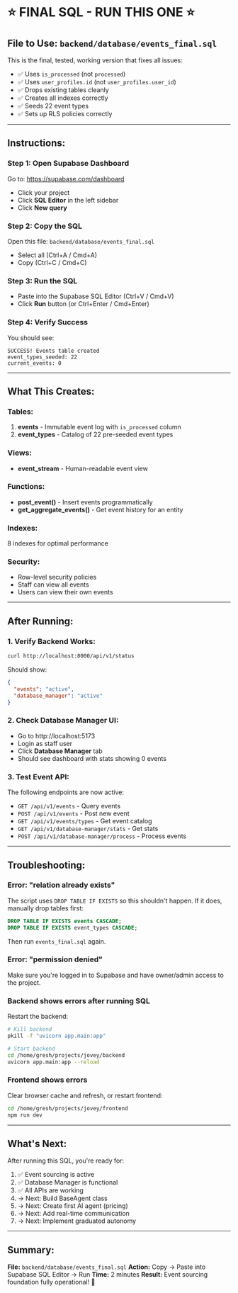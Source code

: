 # ⭐ FINAL SQL - RUN THIS ONE ⭐

## File to Use: `backend/database/events_final.sql`

This is the final, tested, working version that fixes all issues:
- ✅ Uses `is_processed` (not `processed`)
- ✅ Uses `user_profiles.id` (not `user_profiles.user_id`)
- ✅ Drops existing tables cleanly
- ✅ Creates all indexes correctly
- ✅ Seeds 22 event types
- ✅ Sets up RLS policies correctly

---

## Instructions:

### Step 1: Open Supabase Dashboard
Go to: https://supabase.com/dashboard
- Click your project
- Click **SQL Editor** in the left sidebar
- Click **New query**

### Step 2: Copy the SQL
Open this file: `backend/database/events_final.sql`
- Select all (Ctrl+A / Cmd+A)
- Copy (Ctrl+C / Cmd+C)

### Step 3: Run the SQL
- Paste into the Supabase SQL Editor (Ctrl+V / Cmd+V)
- Click **Run** button (or Ctrl+Enter / Cmd+Enter)

### Step 4: Verify Success
You should see:
```
SUCCESS! Events table created
event_types_seeded: 22
current_events: 0
```

---

## What This Creates:

### Tables:
1. **events** - Immutable event log with `is_processed` column
2. **event_types** - Catalog of 22 pre-seeded event types

### Views:
- **event_stream** - Human-readable event view

### Functions:
- **post_event()** - Insert events programmatically
- **get_aggregate_events()** - Get event history for an entity

### Indexes:
8 indexes for optimal performance

### Security:
- Row-level security policies
- Staff can view all events
- Users can view their own events

---

## After Running:

### 1. Verify Backend Works:
```bash
curl http://localhost:8000/api/v1/status
```

Should show:
```json
{
  "events": "active",
  "database_manager": "active"
}
```

### 2. Check Database Manager UI:
- Go to http://localhost:5173
- Login as staff user
- Click **Database Manager** tab
- Should see dashboard with stats showing 0 events

### 3. Test Event API:
The following endpoints are now active:
- `GET /api/v1/events` - Query events
- `POST /api/v1/events` - Post new event
- `GET /api/v1/events/types` - Get event catalog
- `GET /api/v1/database-manager/stats` - Get stats
- `POST /api/v1/database-manager/process` - Process events

---

## Troubleshooting:

### Error: "relation already exists"
The script uses `DROP TABLE IF EXISTS` so this shouldn't happen.
If it does, manually drop tables first:
```sql
DROP TABLE IF EXISTS events CASCADE;
DROP TABLE IF EXISTS event_types CASCADE;
```
Then run `events_final.sql` again.

### Error: "permission denied"
Make sure you're logged in to Supabase and have owner/admin access to the project.

### Backend shows errors after running SQL
Restart the backend:
```bash
# Kill backend
pkill -f "uvicorn app.main:app"

# Start backend
cd /home/gresh/projects/jovey/backend
uvicorn app.main:app --reload
```

### Frontend shows errors
Clear browser cache and refresh, or restart frontend:
```bash
cd /home/gresh/projects/jovey/frontend
npm run dev
```

---

## What's Next:

After running this SQL, you're ready for:

1. ✅ Event sourcing is active
2. ✅ Database Manager is functional
3. ✅ All APIs are working
4. → Next: Build BaseAgent class
5. → Next: Create first AI agent (pricing)
6. → Next: Add real-time communication
7. → Next: Implement graduated autonomy

---

## Summary:

**File:** `backend/database/events_final.sql`
**Action:** Copy → Paste into Supabase SQL Editor → Run
**Time:** 2 minutes
**Result:** Event sourcing foundation fully operational! 🎉
